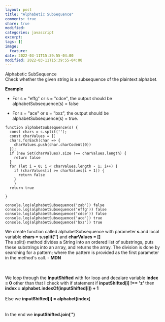 ```yaml
---
layout: post
title: "Alphabetic SubSequence"
comments: true
share: true
modified:
categories: javascript
excerpt:
tags: []
image:
  feature:
date: 2022-03-11T15:39:55-04:00
modified: 2022-03-11T15:39:55-04:00
---
```


Alphabetic SubSequence
<br>
Check whether the given string is a subsequence of the plaintext alphabet.


**Example**<br>

- For s = "effg" or s = "cdce", the output should be<br>
alphabetSubsequence(s) = false<br>

- For s = "ace" or s = "bxz", the output should be<br>
alphabetSubsequence(s) = true.<br>




~~~
function alphabetSubsequence(s) {
  const chars = s.split('');
  const charValues = []
  chars.forEach(char => {
    charValues.push(char.charCodeAt(0))
  });
  if (new Set(charValues).size !== charValues.length) {
    return false
  }
  for (let i = 0; i < charValues.length - 1; i++) {
    if (charValues[i] >= charValues[i + 1]) {
      return false
    }
    }
  return true

}

console.log(alphabetSubsequence('zab')) false 
console.log(alphabetSubsequence('effg')) false 
console.log(alphabetSubsequence('cdce')) false
console.log(alphabetSubsequence('ace')) true
console.log(alphabetSubsequence('bxz')) true

~~~



We create function called alphabetSubsequence with parameter **s** and local variable **chars = s.split('')**  and **charValues = []**<br>
The split() method divides a String into an ordered list of substrings, puts these substrings into an array, and returns the array. The division is done by searching for a pattern; where the pattern is provided as the first parameter in the method's call. - **MDN**

<br><br>
We loop through the **InputShifted**  with for loop and decalare variable **index = 0** other than that I check with if statement if **inputShifted[i] !== 'z'** then **index = alphabet.indexOf(inputShifted[i]) + 1**
<br><br>
Else we **inputShifted[i] = alphabet[index]**
<br><br>
\
In the end we **inputShifted.join('')**
